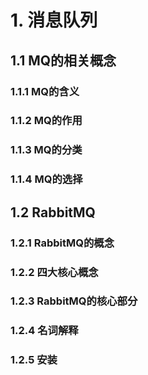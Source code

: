 # 1. 消息队列

## 1.1 MQ的相关概念

### 1.1.1 MQ的含义

### 1.1.2 MQ的作用

### 1.1.3 MQ的分类

### 1.1.4 MQ的选择

## 1.2 RabbitMQ

### 1.2.1 RabbitMQ的概念

### 1.2.2 四大核心概念

### 1.2.3 RabbitMQ的核心部分

### 1.2.4 名词解释

### 1.2.5 安装
